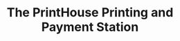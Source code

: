 ---
title: "The PrintHouse Printing and Payment Station"
url: /pasig-city/the-printhouse-printing-and-payment-station/
shop: copyshop
---